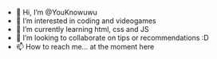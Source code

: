 - 👋 Hi, I’m @YouKnowuwu
- 👀 I’m interested in coding and videogames
- 🌱 I’m currently learning html, css and JS
- 💞️ I’m looking to collaborate on tips or recommendations :D
- 📫 How to reach me... at the moment here 

<!---
YouKnowuwu/YouKnowuwu is a ✨ special ✨ repository because its `README.md` (this file) appears on your GitHub profile.
You can click the Preview link to take a look at your changes.
--->

